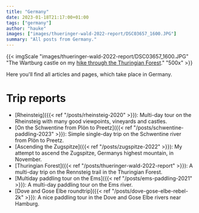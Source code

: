 ```yaml
---
title: "Germany"
date: 2023-01-18T21:17:00+01:00
tags: ["germany"]
author: "hauke"
images: ["images/thueringer-wald-2022-report/DSC03657_1600.JPG"]
summary: "All posts from Germany."
---
```


{{< imgScale "images/thueringer-wald-2022-report/DSC03657_1600.JPG" "The Wartburg castle on my [hike through the Thuringian Forest](/en/posts/thueringer-wald-2022-report)." "500x" >}}

Here you'll find all articles and pages, which take place in Germany.

# Trip reports

* [Rheinsteig]({{< ref "/posts/rheinsteig-2020" >}}): Multi-day tour on the Rheinsteig with many good viewpoints, vineyards and castles.
* [On the Schwentine from Plön to Preetz]({{< ref "/posts/schwentine-paddling-2023" >}}): Simple single-day trip on the Schwentine river from Plön to Preetz.
* [Ascending the Zugspitze]({{< ref "/posts/zugspitze-2022" >}}): My attempt to ascend the Zugspitze, Germanys highest mountain, in November.
* [Thuringian Forest]({{< ref "/posts/thueringer-wald-2022-report" >}}): A multi-day trip on the Rennsteig trail in the Thuringian Forest.
* [Multiday paddling tour on the Ems]({{< ref "/posts/ems-paddling-2021" >}}): A multi-day paddling tour on the Ems river.
* [Dove and Gose Elbe roundtrip]({{< ref "/posts/dove-gose-elbe-rebel-2k" >}}): A nice paddling tour in the Dove and Gose Elbe rivers near Hamburg.
